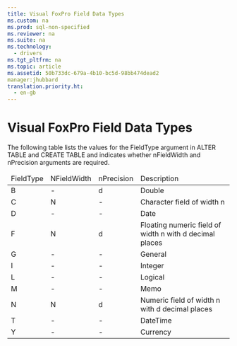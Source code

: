 ```yaml
---
title: Visual FoxPro Field Data Types
ms.custom: na
ms.prod: sql-non-specified
ms.reviewer: na
ms.suite: na
ms.technology: 
  - drivers
ms.tgt_pltfrm: na
ms.topic: article
ms.assetid: 50b733dc-679a-4b10-bc5d-98bb474dead2
manager:jhubbard
translation.priority.ht: 
  - en-gb
---
```

# Visual FoxPro Field Data Types
<?xml version="1.0" encoding="utf-8"?>
<developerReferenceWithoutSyntaxDocument xmlns="http://ddue.schemas.microsoft.com/authoring/2003/5" xmlns:xlink="http://www.w3.org/1999/xlink" xmlns:xsi="http://www.w3.org/2001/XMLSchema-instance" xsi:schemaLocation="http://ddue.schemas.microsoft.com/authoring/2003/5 http://dduestorage.blob.core.windows.net/ddueschema/developer.xsd">
  <introduction>
    <para>The following table lists the values for the <legacyItalic>FieldType</legacyItalic> argument in ALTER TABLE and CREATE TABLE and indicates whether <legacyItalic>nFieldWidth </legacyItalic>and <legacyItalic>nPrecision</legacyItalic> arguments are required.</para>
  </introduction>
  <section>
    <content>
      <table xmlns:caps="http://schemas.microsoft.com/build/caps/2013/11">
        <thead>
          <tr>
            <TD>
              <para>
                <legacyItalic>FieldType</legacyItalic>
              </para>
            </TD>
            <TD>
              <para>
                <legacyItalic>NFieldWidth</legacyItalic>
              </para>
            </TD>
            <TD>
              <para>
                <legacyItalic>nPrecision</legacyItalic>
              </para>
            </TD>
            <TD>
              <para>Description</para>
            </TD>
          </tr>
        </thead>
        <tbody>
          <tr>
            <TD>
              <para>B</para>
            </TD>
            <TD>
              <para>-</para>
            </TD>
            <TD>
              <para>d</para>
            </TD>
            <TD>
              <para>Double</para>
            </TD>
          </tr>
          <tr>
            <TD>
              <para>C</para>
            </TD>
            <TD>
              <para>N</para>
            </TD>
            <TD>
              <para>-</para>
            </TD>
            <TD>
              <para>Character field of width <legacyItalic>n</legacyItalic></para>
            </TD>
          </tr>
          <tr>
            <TD>
              <para>D</para>
            </TD>
            <TD>
              <para>-</para>
            </TD>
            <TD>
              <para>-</para>
            </TD>
            <TD>
              <para>Date</para>
            </TD>
          </tr>
          <tr>
            <TD>
              <para>F</para>
            </TD>
            <TD>
              <para>N</para>
            </TD>
            <TD>
              <para>d</para>
            </TD>
            <TD>
              <para>Floating numeric field of width <legacyItalic>n</legacyItalic> with <legacyItalic>d</legacyItalic> decimal places</para>
            </TD>
          </tr>
          <tr>
            <TD>
              <para>G</para>
            </TD>
            <TD>
              <para>-</para>
            </TD>
            <TD>
              <para>-</para>
            </TD>
            <TD>
              <para>General</para>
            </TD>
          </tr>
          <tr>
            <TD>
              <para>I</para>
            </TD>
            <TD>
              <para>-</para>
            </TD>
            <TD>
              <para>-</para>
            </TD>
            <TD>
              <para>Integer</para>
            </TD>
          </tr>
          <tr>
            <TD>
              <para>L</para>
            </TD>
            <TD>
              <para>-</para>
            </TD>
            <TD>
              <para>-</para>
            </TD>
            <TD>
              <para>Logical</para>
            </TD>
          </tr>
          <tr>
            <TD>
              <para>M</para>
            </TD>
            <TD>
              <para>-</para>
            </TD>
            <TD>
              <para>-</para>
            </TD>
            <TD>
              <para>Memo</para>
            </TD>
          </tr>
          <tr>
            <TD>
              <para>N</para>
            </TD>
            <TD>
              <para>N</para>
            </TD>
            <TD>
              <para>d</para>
            </TD>
            <TD>
              <para>Numeric field of width <legacyItalic>n</legacyItalic> with <legacyItalic>d</legacyItalic> decimal places</para>
            </TD>
          </tr>
          <tr>
            <TD>
              <para>T</para>
            </TD>
            <TD>
              <para>-</para>
            </TD>
            <TD>
              <para>-</para>
            </TD>
            <TD>
              <para>DateTime</para>
            </TD>
          </tr>
          <tr>
            <TD>
              <para>Y</para>
            </TD>
            <TD>
              <para>-</para>
            </TD>
            <TD>
              <para>-</para>
            </TD>
            <TD>
              <para>Currency</para>
            </TD>
          </tr>
        </tbody>
      </table>
    </content>
  </section>
  <relatedTopics />
</developerReferenceWithoutSyntaxDocument>